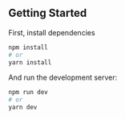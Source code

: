 ## Getting Started

First, install dependencies

```bash
npm install
# or
yarn install
```

And run the development server:

```bash
npm run dev
# or
yarn dev
```
